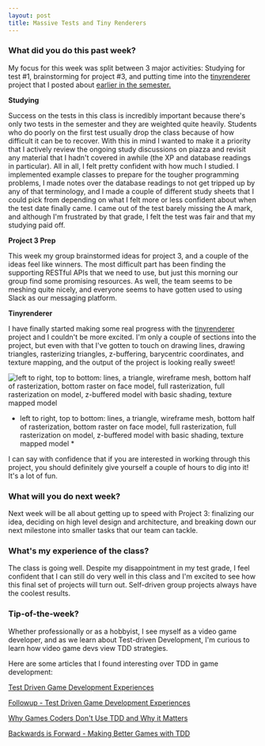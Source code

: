 ```yaml
---
layout: post
title: Massive Tests and Tiny Renderers
---
```


### What did you do this past week? ###

My focus for this week was split between 3 major activities: Studying for
test #1, brainstorming for project #3, and putting time into the
[tinyrenderer](https://github.com/ssloy/tinyrenderer/wiki)
project that I posted about
[earlier in the semester.](https://scottnm.github.io/SWE-Blog/Extreme-Programming-And-Collatz/)

**Studying**

Success on the tests in this class is incredibly important because there's only
two tests in the semester and they are weighted quite heavily. Students who do
poorly on the first test usually drop the class because of how difficult it can
be to recover. With this in mind I wanted to make it a priority that I actively
review the ongoing study discussions on piazza and revisit any material that I
hadn't covered in awhile (the XP and database readings in particular). All in
all, I felt pretty confident with how much I studied. I implemented example
classes to prepare for the tougher programming problems, I made notes over the
database readings to not get tripped up by any of that terminology, and I made
a couple of different study sheets that I could pick from depending on what I
felt more or less confident about when the test date finally came. I came out
of the test barely missing the A mark, and although I'm frustrated by that grade,
I felt the test was fair and that my studying paid off.

**Project 3 Prep** 

This week my group brainstormed ideas for project 3,
and a couple of the ideas feel like winners. The
most difficult part has been finding the supporting RESTful APIs that we need to
use, but just this morning our group find some promising resources. As well,
the team seems to be meshing quite nicely, and everyone seems to have gotten
used to using Slack as our messaging platform.

**Tinyrenderer**

I have finally started making some real progress with the
[tinyrenderer](https://github.com/ssloy/tinyrenderer/wiki) project and I couldn't
be more excited. I'm only a couple of sections into the project, but even with
that I've gotten to touch on drawing lines, drawing triangles, rasterizing
triangles, z-buffering, barycentric coordinates, and texture mapping, and the
output of the project is looking really sweet!

![left to right, top to bottom: lines, a triangle, wireframe mesh, bottom half of rasterization, bottom raster on face model, full rasterization, full rasterization on model, z-buffered model with basic shading, texture mapped model](https://scottnm.github.io/SWE-Blog/images/renderer_steps.png)
* left to right, top to bottom: lines, a triangle, wireframe mesh, bottom half of rasterization, bottom raster on face model, full rasterization, full rasterization on model, z-buffered model with basic shading, texture mapped model * 

I can say with confidence that if you are interested in working through this
project, you should definitely give yourself a couple of hours to dig into it!
It's a lot of fun.

### What will you do next week? ###

Next week will be all about getting up to speed with Project 3: finalizing our
idea, deciding on high level design and architecture, and breaking down our
next milestone into smaller tasks that our team can tackle.

### What's my experience of the class? ###

The class is going well. Despite my disappointment in my test grade, I feel
confident that I can still do very well in this class and I'm excited to see
how this final set of projects will turn out. Self-driven group projects always
have the coolest results.

### Tip-of-the-week? ###

Whether professionally or as a hobbyist, I see myself as a video game developer,
and as we learn about Test-driven Development, I'm curious to learn how video
game devs view TDD strategies.

Here are some articles that I found interesting over TDD in game development:

[Test Driven Game Development Experiences](http://www.doolwind.com/blog/test-driven-game-development-experiences/)

[Followup - Test Driven Game Development Experiences](http://www.doolwind.com/blog/test-driven-game-development/)

[Why Games Coders Don't Use TDD and Why it Matters](http://chrismdp.com/2015/03/why-games-coders-dont-use-tdd-and-why-it-matters/)

[Backwards is Forward - Making Better Games with TDD](http://gamesfromwithin.com/backwards-is-forward-making-better-games-with-test-driven-development)
